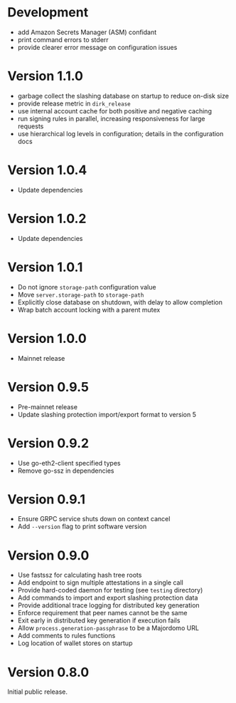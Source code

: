 # Development
  - add Amazon Secrets Manager (ASM) confidant
  - print command errors to stderr
  - provide clearer error message on configuration issues

# Version 1.1.0
  - garbage collect the slashing database on startup to reduce on-disk size
  - provide release metric in `dirk_release`
  - use internal account cache for both positive and negative caching
  - run signing rules in parallel, increasing responsiveness for large requests
  - use hierarchical log levels in configuration; details in the configuration docs

# Version 1.0.4
  - Update dependencies

# Version 1.0.2
  - Update dependencies

# Version 1.0.1
  - Do not ignore `storage-path` configuration value
  - Move `server.storage-path` to `storage-path`
  - Explicitly close database on shutdown, with delay to allow completion
  - Wrap batch account locking with a parent mutex

# Version 1.0.0
  - Mainnet release

# Version 0.9.5
  - Pre-mainnet release
  - Update slashing protection import/export format to version 5

# Version 0.9.2
  - Use go-eth2-client specified types
  - Remove go-ssz in dependencies

# Version 0.9.1
  - Ensure GRPC service shuts down on context cancel
  - Add `--version` flag to print software version

# Version 0.9.0
  - Use fastssz for calculating hash tree roots
  - Add endpoint to sign multiple attestations in a single call
  - Provide hard-coded daemon for testing (see `testing` directory)
  - Add commands to import and export slashing protection data
  - Provide additional trace logging for distributed key generation
  - Enforce requirement that peer names cannot be the same
  - Exit early in distributed key generation if execution fails
  - Allow `process.generation-passphrase` to be a Majordomo URL
  - Add comments to rules functions
  - Log location of wallet stores on startup

# Version 0.8.0
Initial public release.
